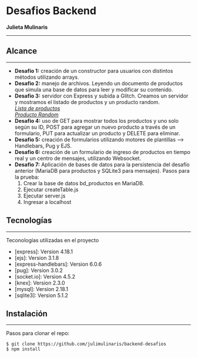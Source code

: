 # Desafios Backend
**Julieta Mulinaris**
***

## Alcance
***
* **Desafio 1:** creación de un constructor para usuarios con distintos métodos utilizando arrays.
* **Desafio 2:** manejo de archivos. Leyendo un documento de productos que simula una base de datos para leer y modificar su contenido.
* **Desafio 3:** servidor con Express y subida a Glitch. Creamos un servidor y mostramos el listado de productos y un producto random.<br>
*[Lista de productos](https://julietamulinaris-backend.glitch.me/productos)*<br>
*[Producto Random](https://julietamulinaris-backend.glitch.me/productoRandom)*
* **Desafio 4:** uso de GET para mostrar todos los productos y uno solo según su ID, POST para agregar un nuevo producto a través de un formulario, PUT para actualizar un producto y DELETE para eliminar.
* **Desafio 5:** creación de formularios utilizando motores de plantillas --> Handlebars, Pug y EJS.
* **Desafio 6:** creación de un formulario de ingreso de productos en tiempo real y un centro de mensajes, utilizando Websocket.
* **Desafio 7:** Aplicación de bases de datos para la persistencia del desafío anterior (MariaDB para productos y SQLite3 para mensajes). 
  Pasos para la prueba: 
  1. Crear la base de datos bd_productos en MariaDB.
  2. Ejecutar createTable.js
  3. Ejecutar server.js
  4. Ingresar a localhost


## Tecnologías
***
Teconologías utilizadas en el proyecto
* [express]: Version 4.18.1
* [ejs]: Version 3.1.8
* [express-handlebars]: Version 6.0.6
* [pug]: Version 3.0.2
* [socket.io]: Version 4.5.2
* [knex]: Version 2.3.0
* [mysql]: Version 2.18.1
* [sqlite3]: Version 5.1.2

## Instalación
***
Pasos para clonar el repo:
```
$ git clone https://github.com/julimulinaris/backend-desafios
$ npm install
```